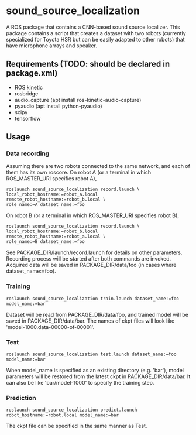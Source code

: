 # sound_source_localization
A ROS package that contains a CNN-based sound source localizer.
This package contains a script that creates a dataset with
two robots (currently specialized for Toyota HSR but can be easily adapted to other robots) that have microphone arrays and speaker.

## Requirements (TODO: should be declared in package.xml)
* ROS kinetic
* rosbridge
* audio_capture (apt install ros-kinetic-audio-capture)
* pyaudio (apt install python-pyaudio)
* scipy
* tensorflow

## Usage
### Data recording
Assuming there are two robots connected to the same network, and each of them has its own roscore.
On robot A (or a terminal in which ROS_MASTER_URI specifies robot A),
``` 
roslaunch sound_source_localization record.launch \
local_robot_hostname:=robot_a.local remote_robot_hostname:=robot_b.local \
role_name:=A dataset_name:=foo
```
On robot B (or a terminal in which ROS_MASTER_URI specifies robot B),
``` 
roslaunch sound_source_localization record.launch \
local_robot_hostname:=robot_b.local remote_robot_hostname:=robot_a.local \
role_name:=B dataset_name:=foo
```
See PACKAGE_DIR/launch/record.launch for details on other parameters.
Recording process will be started after both commands are invoked.
Acquired data will be saved in PACKAGE_DIR/data/foo (in cases where dataset_name:=foo).

### Training
```
roslaunch sound_source_localization train.launch dataset_name:=foo model_name:=bar
```
Dataset will be read from PACKAGE_DIR/data/foo, and trained model will be saved in PACKAGE_DIR/data/bar.
The names of ckpt files will look like 'model-1000.data-00000-of-00001'.

### Test
```
roslaunch sound_source_localization test.launch dataset_name:=foo model_name:=bar
```
When model_name is specified as an existing directory (e.g. 'bar'), model parameters will be restored from the latest ckpt in PACKAGE_DIR/data/bar.
It can also be like 'bar/model-1000' to specify the training step.

### Prediction
```
roslaunch sound_source_localization predict.launch robot_hostname:=robot.local model_name:=bar
```
The ckpt file can be specified in the same manner as Test.
